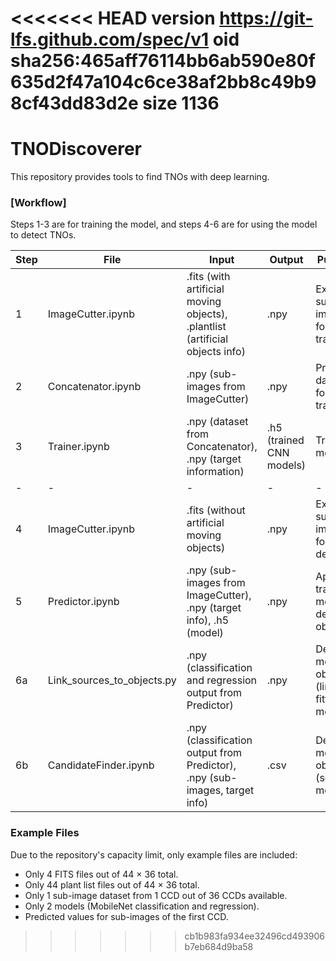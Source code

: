 <<<<<<< HEAD
version https://git-lfs.github.com/spec/v1
oid sha256:465aff76114bb6ab590e80f635d2f47a104c6ce38af2bb8c49b98cf43dd83d2e
size 1136
=======
# TNODiscoverer
This repository provides tools to find TNOs with deep learning.

### [Workflow]  

Steps 1-3 are for training the model, and steps 4-6 are for using the model to detect TNOs.

|Step|File|Input|Output|Purpose|
|-|-|-|-|-|
|1|ImageCutter.ipynb|.fits (with artificial moving objects), .plantlist (artificial objects info)| .npy|Extract sub-images for training|
|2|Concatenator.ipynb|.npy (sub-images from ImageCutter)|.npy|Prepare dataset for training|
|3|Trainer.ipynb|.npy (dataset from Concatenator), .npy (target information)|.h5 (trained CNN models)|Train the model|
|-|-|-|-|-|
|4|ImageCutter.ipynb|.fits (without artificial moving objects)|.npy|Extract sub-images for detection|
|5|Predictor.ipynb|.npy (sub-images from ImageCutter), .npy (target info), .h5 (model)|.npy|Apply trained model to detect objects|
|6a|Link_sources_to_objects.py|.npy (classification and regression output from Predictor)|.npy|Detect moving objects (linear fitting method)|
|6b|CandidateFinder.ipynb|.npy (classification output from Predictor), .npy (sub-images, target info)|.csv|Detect moving objects (scoring method)|

### Example Files
Due to the repository's capacity limit, only example files are included:  
- Only 4 FITS files out of 44 × 36 total.  
- Only 44 plant list files out of 44 × 36 total.  
- Only 1 sub-image dataset from 1 CCD out of 36 CCDs available.  
- Only 2 models (MobileNet classification and regression).  
- Predicted values for sub-images of the first CCD.  
>>>>>>> cb1b983fa934ee32496cd493906b7eb684d9ba58
